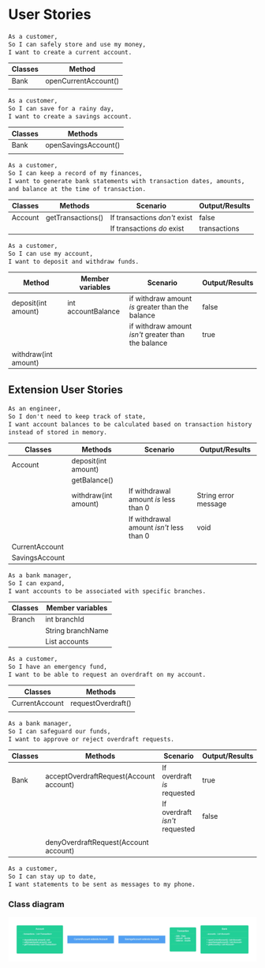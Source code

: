 # User Stories

```
As a customer,
So I can safely store and use my money,
I want to create a current account.
```

| Classes | Method               |
|---------|----------------------|
| Bank    | openCurrentAccount() |
|         |                      |


```
As a customer,
So I can save for a rainy day,
I want to create a savings account.
```

| Classes | Methods              |
|---------|----------------------|
| Bank    | openSavingsAccount() |
|         |                      |


```
As a customer,
So I can keep a record of my finances,
I want to generate bank statements with transaction dates, amounts, and balance at the time of transaction.
```

| Classes | Methods           | Scenario                      | Output/Results |
|---------|-------------------|-------------------------------|----------------|
| Account | getTransactions() | If transactions *don't* exist | false          |
|         |                   | If transactions *do* exist    | transactions   |


```
As a customer,
So I can use my account,
I want to deposit and withdraw funds.
```

| Method               | Member variables   | Scenario                                            | Output/Results |
|----------------------|--------------------|-----------------------------------------------------|----------------|
| deposit(int amount)  | int accountBalance | if withdraw amount *is* greater than the balance    | false          |
|                      |                    | if withdraw amount *isn't* greater than the balance | true           |
| withdraw(int amount) |                    |                                                     |                |



## Extension User Stories

```
As an engineer,
So I don't need to keep track of state,
I want account balances to be calculated based on transaction history instead of stored in memory.
```


| Classes        | Methods              | Scenario                                 | Output/Results       |
|----------------|----------------------|------------------------------------------|----------------------|
| Account        | deposit(int amount)  |                                          |                      |
|                | getBalance()         |                                          |                      |
|                | withdraw(int amount) | If withdrawal amount *is* less than 0    | String error message |
|                |                      | If withdrawal amount *isn't* less than 0 | void                 |
| CurrentAccount |                      |                                          |                      |
| SavingsAccount |                      |                                          |                      |

```
As a bank manager,
So I can expand,
I want accounts to be associated with specific branches.
```

| Classes | Member variables       |
|---------|------------------------|
| Branch  | int branchId           |
|         | String branchName      |
|         | List<Account> accounts |


```
As a customer,
So I have an emergency fund,
I want to be able to request an overdraft on my account.
```

| Classes        | Methods            |
|----------------|--------------------|
| CurrentAccount | requestOverdraft() |
|                |                    |


```
As a bank manager,
So I can safeguard our funds,
I want to approve or reject overdraft requests.
```

| Classes | Methods                                 | Scenario                       | Output/Results |
|---------|-----------------------------------------|--------------------------------|----------------|
| Bank    | acceptOverdraftRequest(Account account) | If overdraft *is* requested    | true           |
|         |                                         | If overdraft *isn't* requested | false          |
|         |                                         |                                |                |
|         | denyOverdraftRequest(Account account)   |                                |                |


```
As a customer,
So I can stay up to date,
I want statements to be sent as messages to my phone.
```


### Class diagram

![img.png](img.png)